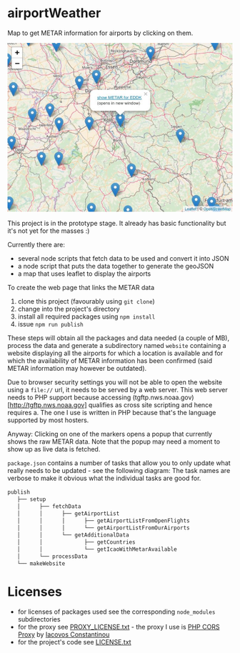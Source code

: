 # airportWeather

Map to get METAR information for airports by clicking on them.

![Screenshot](./screenshot.jpg)

This project is in the prototype stage. It already has basic functionality but it's not yet for the masses :)

Currently there are:

* several node scripts that fetch data to be used and convert it into JSON
* a node script that puts the data together to generate the geoJSON
* a map that uses leaflet to display the airports

To create the web page that links the METAR data

1. clone this project (favourably using `git clone`)
1. change into the project's directory
1. install all required packages using `npm install`
1. issue `npm run publish` 

These steps will obtain all the packages and data needed (a couple of MB), process the data and generate a subdirectory
named `website` containing a website displaying all the airports for which a location is available and for which
the availability of METAR information has been confirmed (said METAR information may however be outdated).

Due to browser security settings you will not be able to open the website using a `file://` url, it needs to be
served by a web server. This web server needs to PHP support because accessing
(tgftp.nws.noaa.gov)[http://tgftp.nws.noaa.gov] qualifies as cross site scripting and hence requires a. The one I use
is written in PHP because that's the language supported by most hosters.

Anyway: Clicking on one of the markers opens a popup that currently shows the raw METAR data. Note that the popup may
need a moment to show up as live data is fetched.

`package.json` contains a number of tasks that allow you to only update what really needs to be updated - see the
following diagram: The task names are verbose to make it obvious what the individual tasks are good for.

    publish
       ├── setup
       │      ├── fetchData
       │      │      ├── getAirportList
       │      │      │      ├── getAirportListFromOpenFlights
       │      │      │      └── getAirportListFromOurAirports
       │      │      └── getAdditionalData
       │      │             ├── getCountries
       │      │             └── getIcaoWithMetarAvailable
       │      └── processData
       └── makeWebsite
    
# Licenses

* for licenses of packages used see the corresponding `node_modules` subdirectories
* for the proxy see [PROXY_LICENSE.txt](PROXY_LICENSE.txt) - the proxy I use is [PHP CORS Proxy](https://github.com/softius/php-cross-domain-proxy) by [Iacovos Constantinou](https://github.com/softius)
* for the project's code see [LICENSE.txt](LICENSE.txt)